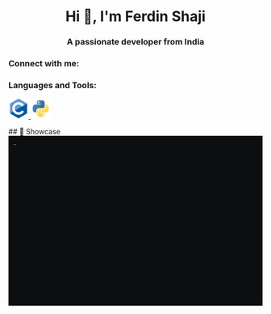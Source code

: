 <h1 align="center">Hi 👋, I'm Ferdin Shaji</h1>
<h3 align="center">A passionate developer from India</h3>

<h3 align="left">Connect with me:</h3>
<p align="left">
</p>

<h3 align="left">Languages and Tools:</h3>
<p align="left"> <a href="https://www.cprogramming.com/" target="_blank" rel="noreferrer"> <img src="https://raw.githubusercontent.com/devicons/devicon/master/icons/c/c-original.svg" alt="c" width="40" height="40"/> </a> <a href="https://www.python.org" target="_blank" rel="noreferrer"> <img src="https://raw.githubusercontent.com/devicons/devicon/master/icons/python/python-original.svg" alt="python" width="40" height="40"/> </a> </p>
## 📸 Showcase

<picture>
    <source media="(prefers-color-scheme: dark)" srcset="sample.gif">
    <source media="(prefers-color-scheme: light)" srcset="sample.gif">
    <img alt="GIFOS" src="sample.gif">
</picture>
